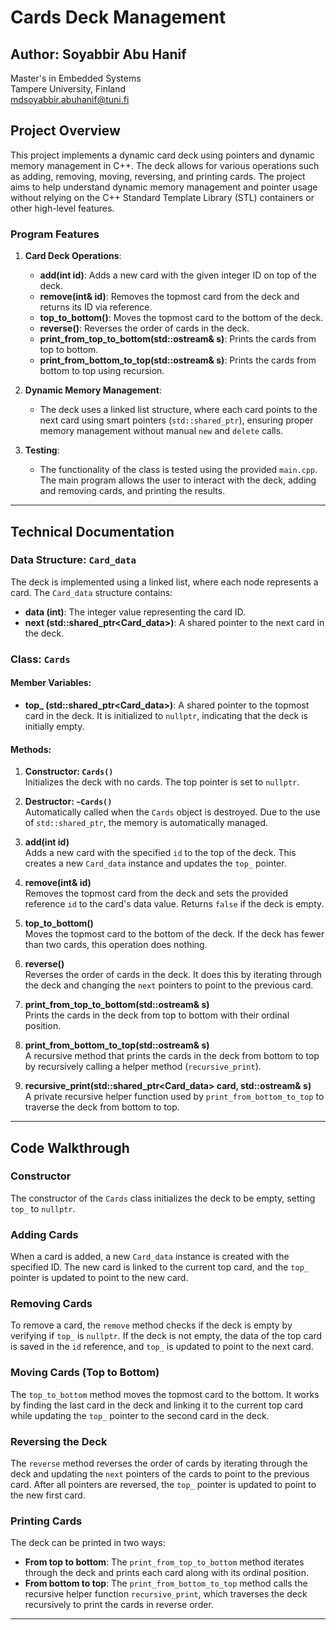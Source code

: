 # Cards Deck Management

## Author: Soyabbir Abu Hanif  
Master's in Embedded Systems  
Tampere University, Finland  
mdsoyabbir.abuhanif@tuni.fi

## Project Overview

This project implements a dynamic card deck using pointers and dynamic memory management in C++. The deck allows for various operations such as adding, removing, moving, reversing, and printing cards. The project aims to help understand dynamic memory management and pointer usage without relying on the C++ Standard Template Library (STL) containers or other high-level features.

### Program Features

1. **Card Deck Operations**:
    - **add(int id)**: Adds a new card with the given integer ID on top of the deck.
    - **remove(int& id)**: Removes the topmost card from the deck and returns its ID via reference.
    - **top_to_bottom()**: Moves the topmost card to the bottom of the deck.
    - **reverse()**: Reverses the order of cards in the deck.
    - **print_from_top_to_bottom(std::ostream& s)**: Prints the cards from top to bottom.
    - **print_from_bottom_to_top(std::ostream& s)**: Prints the cards from bottom to top using recursion.

2. **Dynamic Memory Management**:
    - The deck uses a linked list structure, where each card points to the next card using smart pointers (`std::shared_ptr`), ensuring proper memory management without manual `new` and `delete` calls.
    
3. **Testing**:
    - The functionality of the class is tested using the provided `main.cpp`. The main program allows the user to interact with the deck, adding and removing cards, and printing the results.

---

## Technical Documentation

### Data Structure: `Card_data`
The deck is implemented using a linked list, where each node represents a card. The `Card_data` structure contains:
- **data (int)**: The integer value representing the card ID.
- **next (std::shared_ptr<Card_data>)**: A shared pointer to the next card in the deck.

### Class: `Cards`

#### Member Variables:
- **top_ (std::shared_ptr<Card_data>)**: A shared pointer to the topmost card in the deck. It is initialized to `nullptr`, indicating that the deck is initially empty.

#### Methods:

1. **Constructor: `Cards()`**  
   Initializes the deck with no cards. The top pointer is set to `nullptr`.

2. **Destructor: `~Cards()`**  
   Automatically called when the `Cards` object is destroyed. Due to the use of `std::shared_ptr`, the memory is automatically managed.

3. **add(int id)**  
   Adds a new card with the specified `id` to the top of the deck. This creates a new `Card_data` instance and updates the `top_` pointer.

4. **remove(int& id)**  
   Removes the topmost card from the deck and sets the provided reference `id` to the card's data value. Returns `false` if the deck is empty.

5. **top_to_bottom()**  
   Moves the topmost card to the bottom of the deck. If the deck has fewer than two cards, this operation does nothing.

6. **reverse()**  
   Reverses the order of cards in the deck. It does this by iterating through the deck and changing the `next` pointers to point to the previous card.

7. **print_from_top_to_bottom(std::ostream& s)**  
   Prints the cards in the deck from top to bottom with their ordinal position.

8. **print_from_bottom_to_top(std::ostream& s)**  
   A recursive method that prints the cards in the deck from bottom to top by recursively calling a helper method (`recursive_print`).

9. **recursive_print(std::shared_ptr<Card_data> card, std::ostream& s)**  
   A private recursive helper function used by `print_from_bottom_to_top` to traverse the deck from bottom to top.

---

## Code Walkthrough

### Constructor
The constructor of the `Cards` class initializes the deck to be empty, setting `top_` to `nullptr`.

### Adding Cards
When a card is added, a new `Card_data` instance is created with the specified ID. The new card is linked to the current top card, and the `top_` pointer is updated to point to the new card.

### Removing Cards
To remove a card, the `remove` method checks if the deck is empty by verifying if `top_` is `nullptr`. If the deck is not empty, the data of the top card is saved in the `id` reference, and `top_` is updated to point to the next card.

### Moving Cards (Top to Bottom)
The `top_to_bottom` method moves the topmost card to the bottom. It works by finding the last card in the deck and linking it to the current top card while updating the `top_` pointer to the second card in the deck.

### Reversing the Deck
The `reverse` method reverses the order of cards by iterating through the deck and updating the `next` pointers of the cards to point to the previous card. After all pointers are reversed, the `top_` pointer is updated to point to the new first card.

### Printing Cards
The deck can be printed in two ways:
- **From top to bottom**: The `print_from_top_to_bottom` method iterates through the deck and prints each card along with its ordinal position.
- **From bottom to top**: The `print_from_bottom_to_top` method calls the recursive helper function `recursive_print`, which traverses the deck recursively to print the cards in reverse order.

---


